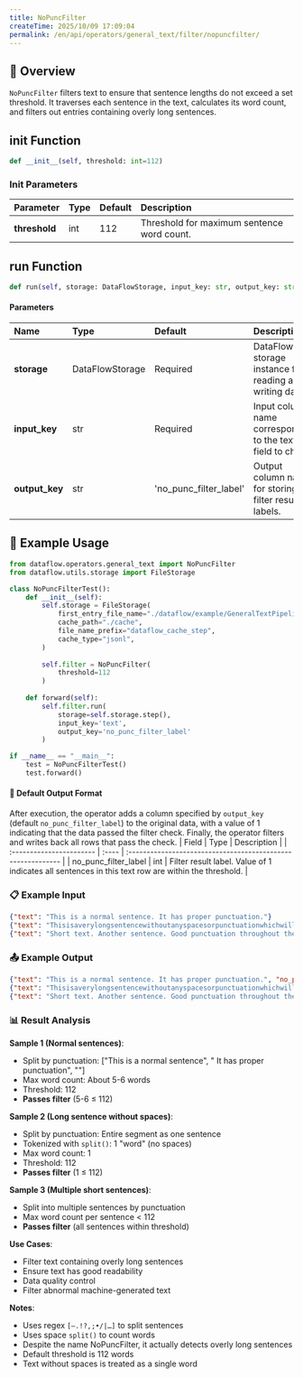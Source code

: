 ```yaml
---
title: NoPuncFilter
createTime: 2025/10/09 17:09:04
permalink: /en/api/operators/general_text/filter/nopuncfilter/
---
```


## 📘 Overview

`NoPuncFilter` filters text to ensure that sentence lengths do not exceed a set threshold. It traverses each sentence in the text, calculates its word count, and filters out entries containing overly long sentences.

## __init__ Function
```python
def __init__(self, threshold: int=112)
```
### Init Parameters
| Parameter | Type | Default | Description |
| :---------- | :--- | :---- | :----------------------------- |
| **threshold** | int | 112 | Threshold for maximum sentence word count. |

## run Function
```python
def run(self, storage: DataFlowStorage, input_key: str, output_key: str='no_punc_filter_label')
```
#### Parameters
| Name | Type | Default | Description |
| :----------- | :---------------- | :------------------------- | :------------------------------------- |
| **storage** | DataFlowStorage | Required | DataFlow storage instance for reading and writing data. |
| **input_key** | str | Required | Input column name corresponding to the text field to check. |
| **output_key** | str | 'no_punc_filter_label' | Output column name for storing filter result labels. |

## 🧠 Example Usage

```python
from dataflow.operators.general_text import NoPuncFilter
from dataflow.utils.storage import FileStorage

class NoPuncFilterTest():
    def __init__(self):
        self.storage = FileStorage(
            first_entry_file_name="./dataflow/example/GeneralTextPipeline/no_punc_test_input.jsonl",
            cache_path="./cache",
            file_name_prefix="dataflow_cache_step",
            cache_type="jsonl",
        )
        
        self.filter = NoPuncFilter(
            threshold=112
        )
        
    def forward(self):
        self.filter.run(
            storage=self.storage.step(),
            input_key='text',
            output_key='no_punc_filter_label'
        )

if __name__ == "__main__":
    test = NoPuncFilterTest()
    test.forward()
```

#### 🧾 Default Output Format
After execution, the operator adds a column specified by `output_key` (default `no_punc_filter_label`) to the original data, with a value of 1 indicating that the data passed the filter check. Finally, the operator filters and writes back all rows that pass the check.
| Field | Type | Description |
| :----------------------- | :---- | :----------------------------------------------------------- |
| no_punc_filter_label | int | Filter result label. Value of 1 indicates all sentences in this text row are within the threshold. |

### 📋 Example Input

```json
{"text": "This is a normal sentence. It has proper punctuation."}
{"text": "Thisisaverylongsentencewithoutanyspacesorpunctuationwhichwillexceedthethresholdbecauseithasmanymanywordsthatcannotbecountedproperlywithoutspacesandthiswillcauseittobefiltered"}
{"text": "Short text. Another sentence. Good punctuation throughout the entire document which is very helpful."}
```

### 📤 Example Output

```json
{"text": "This is a normal sentence. It has proper punctuation.", "no_punc_filter_label": 1}
{"text": "Thisisaverylongsentencewithoutanyspacesorpunctuationwhichwillexceedthethresholdbecauseithasmanymanywordsthatcannotbecountedproperlywithoutspacesandthiswillcauseittobefiltered", "no_punc_filter_label": 1}
{"text": "Short text. Another sentence. Good punctuation throughout the entire document which is very helpful.", "no_punc_filter_label": 1}
```

### 📊 Result Analysis

**Sample 1 (Normal sentences)**:
- Split by punctuation: ["This is a normal sentence", " It has proper punctuation", ""]
- Max word count: About 5-6 words
- Threshold: 112
- **Passes filter** (5-6 ≤ 112)

**Sample 2 (Long sentence without spaces)**:
- Split by punctuation: Entire segment as one sentence
- Tokenized with `split()`: 1 "word" (no spaces)
- Max word count: 1
- Threshold: 112
- **Passes filter** (1 ≤ 112)

**Sample 3 (Multiple short sentences)**:
- Split into multiple sentences by punctuation
- Max word count per sentence < 112
- **Passes filter** (all sentences within threshold)

**Use Cases**:
- Filter text containing overly long sentences
- Ensure text has good readability
- Data quality control
- Filter abnormal machine-generated text

**Notes**:
- Uses regex `[–.!?,;•/|…]` to split sentences
- Uses space `split()` to count words
- Despite the name NoPuncFilter, it actually detects overly long sentences
- Default threshold is 112 words
- Text without spaces is treated as a single word
